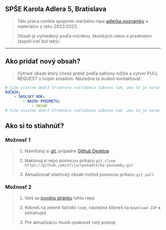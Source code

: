 ## SPŠE Karola Adlera 5, Bratislava
> Táto práca vznikla spojením staršieho repa [adlerka-poznamky](https://github.com/simonSlamka/adlerka-poznamky) a materiálov z roku 2022/2023.
>
> Obsah je vytriedený podľa ročníkov, školských rokov a predmetov (aspoň cieľ bol taký).

---

## Ako pridať nový obsah?
> Vytrieď obsah ktorý chceš pridať podľa šablony nižšie a vytvor PULL REQUEST s tvojim emailom. Následne ta budem kontaktovať.
```yaml
# Ciže vlastne dodrž štruktúru rozloženia súborov tak, ako to je teraz v repoztári.
ROČNÍK:
    - ŠKOLSKÝ ROK:
        - NÁZOV PREDMETU:
            - OBSAH
# Ciže vlastne dodrž štruktúru rozloženia súborov tak, ako to je teraz v repoztári.
```

## Ako si to stiahnúť?
### Možnosť 1
> 1. Nainštaluj si [git](https://git-scm.com/downloads), prípadne [Github Desktop](https://desktop.github.com/)
>
> 2. Naklonuj si repo pomocou príkazu `git clone https://github.com/xfilo/spseadlerka-poznamky.git`
> 
> 3. Aktualizovať stiahnutý obsah môžeš pomocou príkazu `git pull`

### Možnosť 2
> 1. Ideš sa [úvodnú stránku](https://github.com/xfilo/spseadlerka-poznamky) tohto repa
>
> 2. Klikneš na zelené tlačidlo `Code`, následne klikneš na `Download ZIP` a extrahuješ
>
> 3. Pre aktualizáciu musíš opakovať celý postup